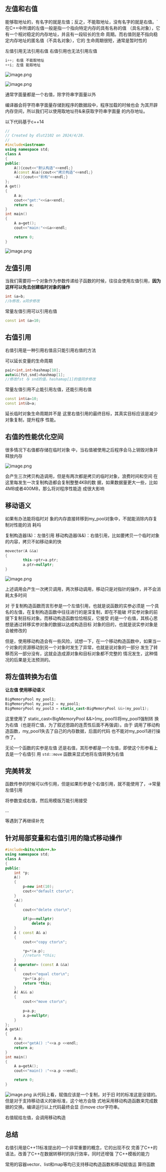 ## 左值和右值


能够取地址的，有名字的就是左值；反之，不能取地址，没有名字的就是右值。`
在C++中所谓的左值一般是指一个指向特定内存的具有名称的值 （具名对象），它有一个相对稳定的内存地址，并且有一段较长的生命 周期。而右值则是不指向稳定内存地址的匿名值（不具名对象），它的 生命周期很短，通常是暂时性的

左值引用无法引用右值
右值引用也无法引用左值



```c++
i++; 右值 不能取地址
++i; 左值 能取地址
```
![image.png](https://yaaame-1317851743.cos.ap-beijing.myqcloud.com/20240428203036.png)


![image.png](https://yaaame-1317851743.cos.ap-beijing.myqcloud.com/20240429185427.png)


通常字面量都是一个右值，除字符串字面量以外

编译器会将字符串字面量存储到程序的数据段中，程序加载的时候也会 为其开辟内存空间，所以我们可以使用取地址符&来获取字符串字面量 的内存地址。

 以下代码基于c++14
```cpp
//
// Created by dlut2102 on 2024/4/28.
//
#include<iostream>
using namespace std;
class A
{
public:
    A(){cout<<"默认构造"<<endl;}
    A(const A&a){cout<<"拷贝构造"<<endl;}
    ~A(){cout<<"析构"<<endl;}
};
A get()
{
    A a;
    cout<<"get:"<<&a<<endl;
    return a;
}
int main()
{
    A a=get();
    cout<<"main:"<<&a<<endl;
    
    return 0;
}
```

![image.png](https://yaaame-1317851743.cos.ap-beijing.myqcloud.com/20240428205728.png)

 
## 左值引用

当我们需要将一个对象作为参数传递给子函数的时候，往往会使用左值引用，**因为这样可以免去创建临时对象的操作**
```c++
int &a=b;
//b修改，a同步修改
```


常量左值引用可以引用右值

```cpp
const int &a=10;
```


## 右值引用

右值引用是一种引用右值且只能引用右值的方法

可以延长变量的生命周期


```c++
pair<int,int>hashmap[10];
auto&&[fst,snd]=hashmap[1];
//修改fst 与 snd的值，hashamap[1]的值同步修改
```


常量左值引用不止能引用左值，还能引用右值
```c++
const int&a=10;
const int&b=a;

```
延长临时对象生命周期并不是 这里右值引用的最终目标，其真实目标应该是减少对象复制，提升程序 性能。

## 右值的性能优化空间




很多情况下右值都存储在临时对象 中，当右值被使用之后程序会马上销毁对象并释放内存

![image.png](https://yaaame-1317851743.cos.ap-beijing.myqcloud.com/20240429232608.png)

会产生三次拷贝构造调用，但是有两次都是拷贝的临时对象，浪费时间和空间
在这里每发生一次复制构造都会复制整整4KB的数 据，如果数据量更大一些，比如4MB或者400MB，那么将对程序性能造 成很大影响


## 移动语义

如果有办法能将临时对 象的内存直接转移到my_pool对象中，不就能消除内存复制对性能的消 耗吗

复制构造器(&)：左值引用
移动构造器(&&)：右值引用，比如要拷贝一个临时对象的内容，拷贝不如移动来的快

```cpp
movector(A &&a)
{
		this->ptr=a.ptr;
		a.ptr=nullptr;
}
```

![image.png](https://yaaame-1317851743.cos.ap-beijing.myqcloud.com/20240429232741.png)

上述调用会产生一次拷贝调用，两次移动调用，移动只是对指针的操作，并不会消耗太多时间

对 于复制构造函数而言形参是一个左值引用，也就是说函数的实参必须是 一个具名的左值，在复制构造函数中往往进行的是深复制，即在不能破 坏实参对象的前提下复制目标对象。而移动构造函数恰恰相反，它接受 的是一个右值，其核心思想是通过转移实参对象的数据以达成构造目标 对象的目的，也就是说实参对象是会被修改的

但是，使用移动构造会有一些风险，试想一下，在一个移动构造函数中，如果当一 个对象的资源移动到另一个对象时发生了异常，也就是说对象的一部分 发生了转移而另一部分没有，这就会造成源对象和目标对象都不完整的 情况发生，这种情况的后果是无法预测的。


## 将左值转换为右值

**让左值 使用移动语义**

```cpp
BigMemoryPool my_pool1;
BigMemoryPool my_pool2 = my_pool1; 
BigMemoryPool my_pool3 = static_cast<BigMemoryPool &&>(my_pool1);
```

这里使用了 static_cast<BigMemoryPool &&>(my_ pool1)将my_pool1强制转 换为右值（也是将亡值，为了叙述思路的连贯性后面不再强调）。由于 调用了移动构造函数，my_pool1失去了自己的内存数据，后面的代码 也不能对my_pool1进行操作了。

无论一个函数的实参是左值 还是右值，其形参都是一个左值，即使这个形参看上去是一个右值引 用
`std::move` 函数来显式地将左值转换为右值




## 完美转发

函数传参的时候可以传引用，但是如果形参是个右值引用，就不能使用了，->常量左值引用

将参数变成右值，然后用模版万能引用接受

...

等遇到了再继续补充

## 针对局部变量和右值引用的隐式移动操作
```cpp
#include<bits/stdc++.h>
using namespace std;
class A
{
public:
    int *p;
    A()
    {
        p=new int(10);
        cout<<"default ctor\n";
    }
    ~A()
    {
        cout<<"delete ctor\n";
        
        if(p==nullptr)
            delete p;
    }
    A ( const A& a)
    {
        cout<<"copy ctor\n";

        *p=*(a.p);
        //return *this;
    }
    A operator= (const A &&a)
    {
        cout<<"equal ctor\n";
        *p=*(a.p);
        return *this;
    }
    A( A&& a)
    {
        cout<<"move ctor\n";
        
        p=a.p;
        a.p=nullptr;
    }
};
A getA()
{
    A a;
    cout<<"getA() :"<<a.p <<endl;  
    return a;
}
int main()
{
    A a=getA();
    cout<<"main() :"<<a.p <<endl;

    return 0;
}
```

![image.png](https://yaaame-1317851743.cos.ap-beijing.myqcloud.com/20240429233724.png)
从代码上看，赋值应该是一个复制，对于旧 时的标准这是没错的。但是对于支持移动语义的新标准，这个地方会隐 式地采用移动构造函数来完成数据的交换。编译运行以上代码最终会显 示move ctor字符串。

右值赋给左值，会调用移动构造


## 总结

右值引用是C++11标准提出的一个非常重要的概念，它的出现不仅 完善了C++的语法，改善了C++在数据转移时的执行效率，同时还增强 了C++模板的能力

常用的容器vector、list和map等均已支持移动构造函数和移动赋值运 算符函数